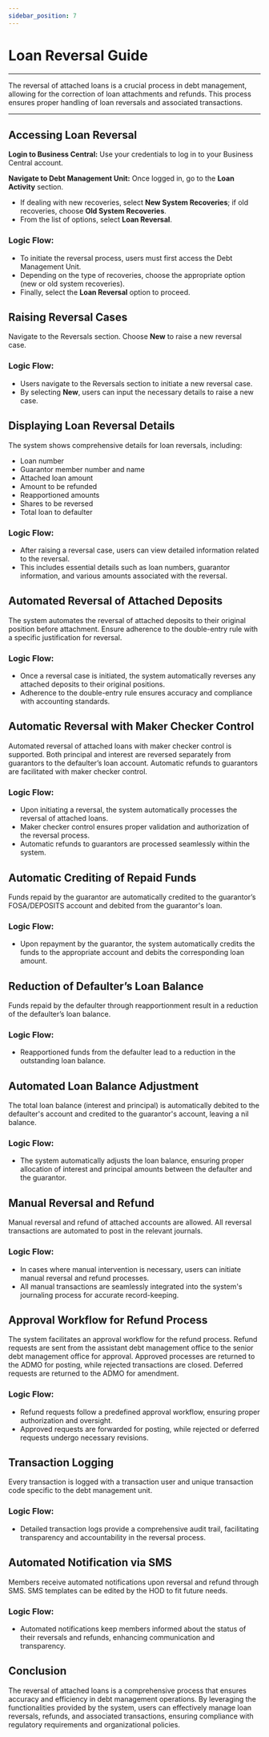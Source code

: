 ```yaml
---
sidebar_position: 7
---
```


# Loan Reversal Guide
---

<div class="customized-intro-container" id="introduction">
    <p>
The reversal of attached loans is a crucial process in debt management, allowing for the correction of loan attachments and refunds. This process ensures proper handling of loan reversals and associated transactions.
    </p>
</div>

---

## Accessing Loan Reversal

**Login to Business Central:** Use your credentials to log in to your Business Central account.

**Navigate to Debt Management Unit:** Once logged in, go to the **Loan Activity** section.
   - If dealing with new recoveries, select **New System Recoveries**; if old recoveries, choose **Old System Recoveries**.
   - From the list of options, select **Loan Reversal**.

### Logic Flow:
- To initiate the reversal process, users must first access the Debt Management Unit.
- Depending on the type of recoveries, choose the appropriate option (new or old system recoveries).
- Finally, select the **Loan Reversal** option to proceed.

## Raising Reversal Cases

Navigate to the Reversals section.
Choose **New** to raise a new reversal case.

### Logic Flow:
- Users navigate to the Reversals section to initiate a new reversal case.
- By selecting **New**, users can input the necessary details to raise a new case.

## Displaying Loan Reversal Details

The system shows comprehensive details for loan reversals, including:
- Loan number
- Guarantor member number and name
- Attached loan amount
- Amount to be refunded
- Reapportioned amounts
- Shares to be reversed
- Total loan to defaulter

### Logic Flow:
- After raising a reversal case, users can view detailed information related to the reversal.
- This includes essential details such as loan numbers, guarantor information, and various amounts associated with the reversal.

## Automated Reversal of Attached Deposits

The system automates the reversal of attached deposits to their original position before attachment.
Ensure adherence to the double-entry rule with a specific justification for reversal.

### Logic Flow:
- Once a reversal case is initiated, the system automatically reverses any attached deposits to their original positions.
- Adherence to the double-entry rule ensures accuracy and compliance with accounting standards.

## Automatic Reversal with Maker Checker Control

Automated reversal of attached loans with maker checker control is supported.
Both principal and interest are reversed separately from guarantors to the defaulter’s loan account.
Automatic refunds to guarantors are facilitated with maker checker control.

### Logic Flow:
- Upon initiating a reversal, the system automatically processes the reversal of attached loans.
- Maker checker control ensures proper validation and authorization of the reversal process.
- Automatic refunds to guarantors are processed seamlessly within the system.

## Automatic Crediting of Repaid Funds

Funds repaid by the guarantor are automatically credited to the guarantor’s FOSA/DEPOSITS account and debited from the guarantor's loan.

### Logic Flow:
- Upon repayment by the guarantor, the system automatically credits the funds to the appropriate account and debits the corresponding loan amount.

## Reduction of Defaulter’s Loan Balance

Funds repaid by the defaulter through reapportionment result in a reduction of the defaulter’s loan balance.

### Logic Flow:
- Reapportioned funds from the defaulter lead to a reduction in the outstanding loan balance.

## Automated Loan Balance Adjustment

The total loan balance (interest and principal) is automatically debited to the defaulter's account and credited to the guarantor's account, leaving a nil balance.

### Logic Flow:
- The system automatically adjusts the loan balance, ensuring proper allocation of interest and principal amounts between the defaulter and the guarantor.

## Manual Reversal and Refund

Manual reversal and refund of attached accounts are allowed.
All reversal transactions are automated to post in the relevant journals.

### Logic Flow:
- In cases where manual intervention is necessary, users can initiate manual reversal and refund processes.
- All manual transactions are seamlessly integrated into the system's journaling process for accurate record-keeping.

## Approval Workflow for Refund Process

The system facilitates an approval workflow for the refund process.
Refund requests are sent from the assistant debt management office to the senior debt management office for approval.
Approved processes are returned to the ADMO for posting, while rejected transactions are closed.
Deferred requests are returned to the ADMO for amendment.

### Logic Flow:
- Refund requests follow a predefined approval workflow, ensuring proper authorization and oversight.
- Approved requests are forwarded for posting, while rejected or deferred requests undergo necessary revisions.

## Transaction Logging

Every transaction is logged with a transaction user and unique transaction code specific to the debt management unit.

### Logic Flow:
- Detailed transaction logs provide a comprehensive audit trail, facilitating transparency and accountability in the reversal process.

## Automated Notification via SMS

Members receive automated notifications upon reversal and refund through SMS.
SMS templates can be edited by the HOD to fit future needs.

### Logic Flow:
- Automated notifications keep members informed about the status of their reversals and refunds, enhancing communication and transparency.

## Conclusion

The reversal of attached loans is a comprehensive process that ensures accuracy and efficiency in debt management operations. By leveraging the functionalities provided by the system, users can effectively manage loan reversals, refunds, and associated transactions, ensuring compliance with regulatory requirements and organizational policies.
